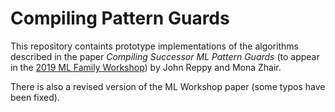 # Compiling Pattern Guards

This repository containts prototype implementations of the algorithms described in
the paper *Compiling Successor ML Pattern Guards* (to appear in the
[2019 ML Family Workshop](https://icfp19.sigplan.org/home/mlfamilyworkshop-2019))
by John Reppy and Mona Zhair.

There is also a revised version of the ML Workshop paper (some typos have been
fixed).
